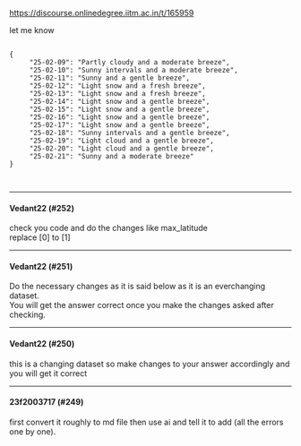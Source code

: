 https://discourse.onlinedegree.iitm.ac.in/t/165959

let me know</p>
<pre><code class="lang-auto">
{
     "25-02-09": "Partly cloudy and a moderate breeze",
     "25-02-10": "Sunny intervals and a moderate breeze",
     "25-02-11": "Sunny and a gentle breeze",
     "25-02-12": "Light snow and a fresh breeze",
     "25-02-13": "Light snow and a fresh breeze",
     "25-02-14": "Light snow and a gentle breeze",
     "25-02-15": "Light snow and a gentle breeze",
     "25-02-16": "Light snow and a gentle breeze",
     "25-02-17": "Light snow and a gentle breeze",
     "25-02-18": "Sunny intervals and a gentle breeze",
     "25-02-19": "Light cloud and a gentle breeze",
     "25-02-20": "Light cloud and a gentle breeze",
     "25-02-21": "Sunny and a moderate breeze"
}


</code></pre><hr>

<h4>Vedant22 (#252)</h4>
<p>check you code and do the changes like max_latitude<br/>
replace [0] to [1]</p><hr>

<h4>Vedant22 (#251)</h4>
<p>Do the necessary changes as it is said below as it is an everchanging dataset.<br/>
You will get the answer correct once you make the changes asked after checking.</p><hr>

<h4>Vedant22 (#250)</h4>
<p>this is a changing dataset so make changes to your answer accordingly and you will get it correct</p><hr>

<h4>23f2003717 (#249)</h4>
<p>first convert it roughly to md file then use ai and tell it to add (all the errors one by one).